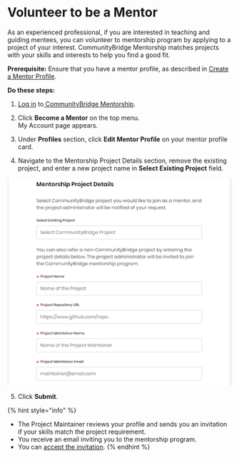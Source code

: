 # Volunteer to be a Mentor

As an experienced professional, if you are interested in teaching and guiding mentees, you can volunteer to mentorship program by applying to a project of your interest. CommunityBridge Mentorship matches projects with your skills and interests to help you find a good fit.

**Prerequisite:** Ensure that you have a mentor profile, as described in [Create a Mentor Profile](become-a-mentor/create-a-mentor-profile.md).

**Do these steps:**

1. [Log in](../../../sso/sign-in/) to[ CommunityBridge Mentorship](https://people.communitybridge.org/).

2. Click **Become a Mentor** on the top menu.  
     My Account page appears.

3. Under **Profiles** section, click **Edit Mentor Profile** on your mentor profile card.

4. Navigate to the Mentorship Project Details section, remove the existing project, and enter a new project name in **Select Existing Project** field.

![Mentorship Project Details](../../../.gitbook/assets/mentorship-project-details.png)

5. Click **Submit**.

{% hint style="info" %}
* The Project Maintainer reviews your profile and sends you an invitation if your skills match the project requirement.
* You receive an email inviting you to the mentorship program.
* You can [accept the invitation](become-a-mentor/accept-to-be-a-mentor-from-an-email-invitation.md).
{% endhint %}

